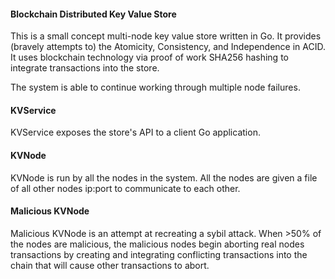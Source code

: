 #### Blockchain Distributed Key Value Store

This is a small concept multi-node key value store written in Go. It provides (bravely attempts to) the Atomicity, Consistency, and Independence in ACID. It uses blockchain technology via proof of work SHA256 hashing to integrate transactions into the store.

The system is able to continue working through multiple node failures.

#### KVService

KVService exposes the store's API to a client Go application.

#### KVNode

KVNode is run by all the nodes in the system. All the nodes are given a file of all other nodes ip:port to communicate to each other.

#### Malicious KVNode

Malicious KVNode is an attempt at recreating a sybil attack. When >50% of the nodes are malicious, the malicious nodes begin aborting real nodes transactions by creating and integrating conflicting transactions into the chain that will cause other transactions to abort.